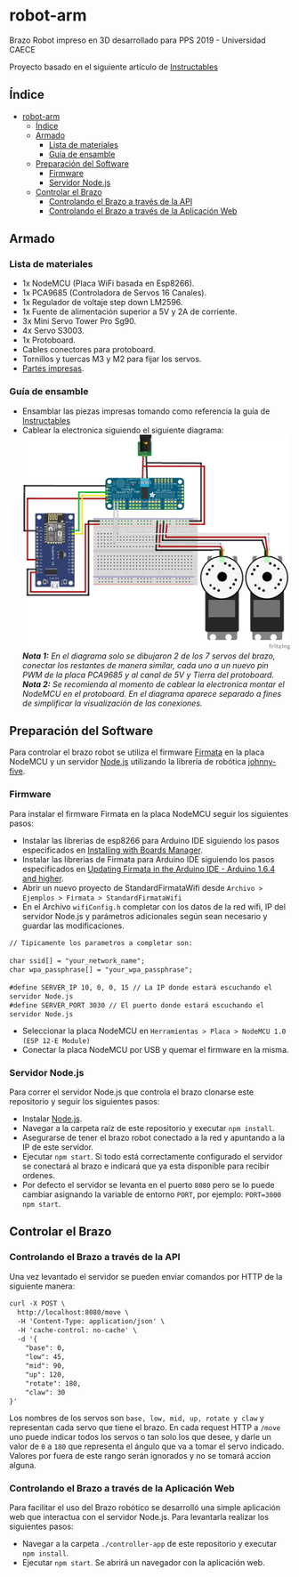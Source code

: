 # robot-arm
Brazo Robot impreso en 3D desarrollado para PPS 2019 - Universidad CAECE

Proyecto basado en el siguiente artículo de [Instructables](https://www.instructables.com/id/3D-Printed-Robot-Arm/)

## Índice
- [robot-arm](#robot-arm)
  - [Índice](#%c3%8dndice)
  - [Armado](#armado)
    - [Lista de materiales](#lista-de-materiales)
    - [Guía de ensamble](#gu%c3%ada-de-ensamble)
  - [Preparación del Software](#preparaci%c3%b3n-del-software)
    - [Firmware](#firmware)
    - [Servidor Node.js](#servidor-nodejs)
  - [Controlar el Brazo](#controlar-el-brazo)
    - [Controlando el Brazo a través de la API](#controlando-el-brazo-a-trav%c3%a9s-de-la-api)
    - [Controlando el Brazo a través de la Aplicación Web](#controlando-el-brazo-a-trav%c3%a9s-de-la-aplicaci%c3%b3n-web)

## Armado

### Lista de materiales
 - 1x NodeMCU (Placa WiFi basada en Esp8266).
 - 1x PCA9685 (Controladora de Servos 16 Canales).
 - 1x Regulador de voltaje step down LM2596.
 - 1x Fuente de alimentación superior a 5V y 2A de corriente.
 - 3x Mini Servo Tower Pro Sg90.
 - 4x Servo S3003.
 - 1x Protoboard.
 - Cables conectores para protoboard.
 - Tornillos y tuercas M3 y M2 para fijar los servos.
 - [Partes impresas](modelos).

### Guía de ensamble
  - Ensamblar las piezas impresas tomando como referencia la guía de [Instructables](https://www.instructables.com/id/3D-Printed-Robot-Arm/)
  - Cablear la electronica siguiendo el siguiente diagrama:
![Schematics](robot_arm_schematics.jpeg)
***Nota 1:** En el diagrama solo se dibujaron 2 de los 7 servos del brazo, conectar los restantes de manera similar, cada uno a un nuevo pin PWM de la placa PCA9685 y al canal de 5V y Tierra del protoboard.<br />**Nota 2:** Se recomienda al momento de cablear la electronica montar el NodeMCU en el protoboard. En el diagrama aparece separado a fines de simplificar la visualización de las conexiones.*

## Preparación del Software
Para controlar el brazo robot se utiliza el firmware [Firmata](https://github.com/firmata/arduino) en la placa NodeMCU y un servidor [Node.js](https://nodejs.org/en/) utilizando la librería de robótica [johnny-five](http://johnny-five.io/).

### Firmware
Para instalar el firmware Firmata en la placa NodeMCU seguir los siguientes pasos:
- Instalar las librerias de esp8266 para Arduino IDE siguiendo los pasos especificados en [Installing with Boards Manager](https://github.com/esp8266/Arduino#installing-with-boards-manager).
- Instalar las librerias de Firmata para Arduino IDE siguiendo los pasos especificados en [Updating Firmata in the Arduino IDE - Arduino 1.6.4 and higher](https://github.com/firmata/arduino#updating-firmata-in-the-arduino-ide---arduino-164-and-higher).
- Abrir un nuevo proyecto de StandardFirmataWifi desde ``` Archivo > Ejemplos > Firmata > StandardFirmataWifi  ```
- En el Archivo ```wifiConfig.h``` completar con los datos de la red wifi, IP del servidor Node.js y parámetros adicionales según sean necesario y guardar las modificaciones.

```
// Tipicamente los parametros a completar son:

char ssid[] = "your_network_name";
char wpa_passphrase[] = "your_wpa_passphrase";

#define SERVER_IP 10, 0, 0, 15 // La IP donde estará escuchando el servidor Node.js
#define SERVER_PORT 3030 // El puerto donde estará escuchando el servidor Node.js
```

- Seleccionar la placa NodeMCU en `Herramientas > Placa > NodeMCU 1.0 (ESP 12-E Module)`
- Conectar la placa NodeMCU por USB y quemar el firmware en la misma.

### Servidor Node.js
Para correr el servidor Node.js que controla el brazo clonarse este repositorio y seguir los siguientes pasos:
- Instalar [Node.js](https://nodejs.org/en/download/).
- Navegar a la carpeta raíz de este repositorio y executar `npm install`.
- Asegurarse de tener el brazo robot conectado a la red y apuntando a la IP de este servidor.
- Ejecutar `npm start`. Si todo está correctamente configurado el servidor se conectará al brazo e indicará que ya esta disponible para recibir ordenes.
- Por defecto el servidor se levanta en el puerto `8080` pero se lo puede cambiar asignando la variable de entorno `PORT`, por ejemplo: `PORT=3000 npm start`.


## Controlar el Brazo

### Controlando el Brazo a través de la API

Una vez levantado el servidor se pueden enviar comandos por HTTP de la siguiente manera:

```
curl -X POST \
  http://localhost:8080/move \
  -H 'Content-Type: application/json' \
  -H 'cache-control: no-cache' \
  -d '{
    "base": 0,
    "low": 45,
    "mid": 90,
    "up": 120,
    "rotate": 180,
    "claw": 30
}'
```

Los nombres de los servos son `base, low, mid, up, rotate y claw` y representan cada servo que tiene el brazo. En cada request HTTP a `/move` uno puede indicar todos los servos o tan solo los que desee, y darle un valor de `0` a `180` que representa el ángulo que va a tomar el servo indicado. Valores por fuera de este rango serán ignorados y no se tomará accion alguna.

### Controlando el Brazo a través de la Aplicación Web

Para facilitar el uso del Brazo robótico se desarrolló una simple aplicación web que interactua con el servidor Node.js. Para levantarla realizar los siguientes pasos:
- Navegar a la carpeta `./controller-app` de este repositorio y executar `npm install`.
- Ejecutar `npm start`. Se abrirá un navegador con la aplicación web.
